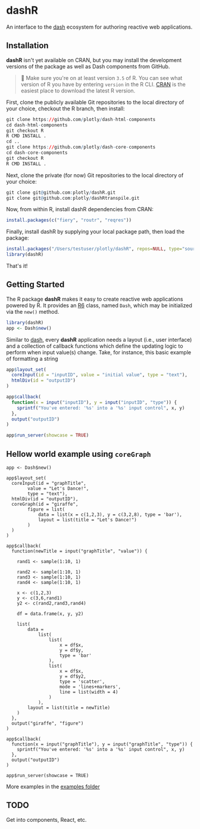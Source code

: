 # dashR

An interface to the [dash](https://github.com/plotly/dash-renderer) ecosystem for authoring reactive web applications.

## Installation

**dashR** isn't yet available on CRAN, but you may install the development versions of the package as well as Dash components from GitHub.

> 🛑 Make sure you're on at least version `3.5` of R. You can see what version of R you have by entering `version` in the R CLI. [CRAN](https://cran.r-project.org/bin/) is the easiest place to download the latest R version.

First, clone the publicly available Git repositories to the local directory of your choice, checkout the R branch, then install:

```r
git clone https://github.com/plotly/dash-html-components
cd dash-html-components
git checkout R
R CMD INSTALL .
cd ..
git clone https://github.com/plotly/dash-core-components
cd dash-core-components
git checkout R
R CMD INSTALL .
```

Next, clone the private (for now) Git repositories to the local directory of your choice:
```r
git clone git@github.com:plotly/dashR.git
git clone git@github.com:plotly/dashRtranspile.git
```

Now, from within R, install dashR dependencies from CRAN:
```r
install.packages(c("fiery", "routr", "reqres"))
```

Finally, install dashR by supplying your local package path, then load the package:
```r
install.packages("/Users/testuser/plotly/dashR", repos=NULL, type="source")
library(dashR)
```

That's it!

## Getting Started

The R package **dashR** makes it easy to create reactive web applications powered by R. It provides an [R6](https://cran.r-project.org/web/packages/R6/index.html) class, named `Dash`, which may be initialized via the `new()` method.


```r
library(dashR)
app <- Dash$new()
```

Similar to [dash](https://github.com/plotly/dash), every **dashR** application needs a layout (i.e., user interface) and a collection of callback functions which define the updating logic to perform when input value(s) change. Take, for instance, this basic example of formatting a string 

```r
app$layout_set(
  coreInput(id = "inputID", value = "initial value", type = "text"),
  htmlDiv(id = "outputID")
)

app$callback(
  function(x = input("inputID"), y = input("inputID", "type")) {
    sprintf("You've entered: '%s' into a '%s' input control", x, y)
  },
  output("outputID")
)

app$run_server(showcase = TRUE)
```

## Hellow world example using `coreGraph`

```
app <- Dash$new()

app$layout_set(
  coreInput(id = "graphTitle", 
        value = "Let's Dance!", 
        type = "text"),
  htmlDiv(id = "outputID"),
  coreGraph(id = "giraffe",
        figure = list(
            data = list(x = c(1,2,3), y = c(3,2,8), type = 'bar'),
            layout = list(title = "Let's Dance!")
        )
  )
)

app$callback(    
  function(newTitle = input("graphTitle", "value")) {

    rand1 <- sample(1:10, 1)

    rand2 <- sample(1:10, 1)
    rand3 <- sample(1:10, 1)
    rand4 <- sample(1:10, 1)
      
    x <- c(1,2,3)
    y <- c(3,6,rand1)
    y2 <- c(rand2,rand3,rand4)
    
    df = data.frame(x, y, y2)
      
    list(
        data = 
            list(            
                list(
                    x = df$x, 
                    y = df$y, 
                    type = 'bar'
                ),
                list(
                    x = df$x, 
                    y = df$y2, 
                    type = 'scatter',
                    mode = 'lines+markers',
                    line = list(width = 4)
                )                
            ),
        layout = list(title = newTitle)
    )
  },
  output("giraffe", "figure")
)

app$callback(
  function(x = input("graphTitle"), y = input("graphTitle", "type")) {
    sprintf("You've entered: '%s' into a '%s' input control", x, y)
  },
  output("outputID")
)

app$run_server(showcase = TRUE)
```

More examples in the [examples folder](https://github.com/plotly/dashR/tree/master/inst/tutorial/examples)

## TODO

Get into components, React, etc.

